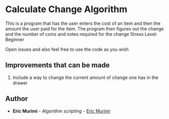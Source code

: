 # Calculate Change Algorithm
This is a program that has the user enters the cost of an item and then the amount the user paid for the item.
The program then figures out the change and the number of coins and notes required for the change
Stress Level: Beginner

Open issues and also feel free to use the code as you wish

## Improvements that can be made
1. Include a way to change the current amount of change one has in the drawer

## Author
* **Eric Murimi** - *Algorithm scripting* - [Eric Murimi](https://github.com/eric-murimi)
